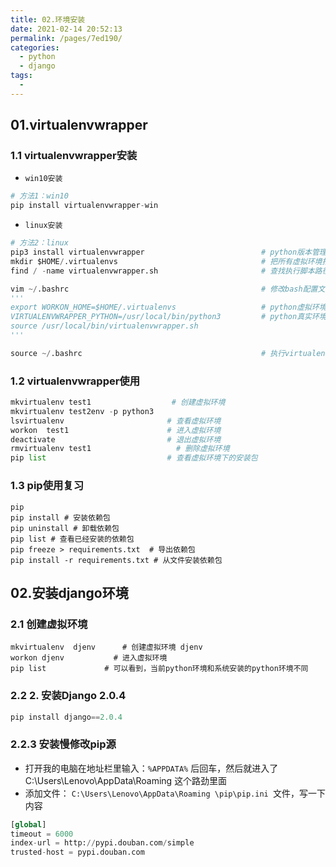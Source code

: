 ```yaml
---
title: 02.环境安装
date: 2021-02-14 20:52:13
permalink: /pages/7ed190/
categories:
  - python
  - django
tags:
  - 
---
```


## 01.virtualenvwrapper

### 1.1 virtualenvwrapper安装

- `win10安装`

```python
# 方法1：win10
pip install virtualenvwrapper-win
```

- `linux安装`

```python
# 方法2：linux
pip3 install virtualenvwrapper                          # python版本管理工具（虚拟环境管理）
mkdir $HOME/.virtualenvs                                # 把所有虚拟环境指定到一个目录文件夹下存放
find / -name virtualenvwrapper.sh                       # 查找执行脚本路径，添加到 ~/.bashrc

vim ~/.bashrc                                           # 修改bash配置文件
'''
export WORKON_HOME=$HOME/.virtualenvs                   # python虚拟环境安装位置
VIRTUALENVWRAPPER_PYTHON=/usr/local/bin/python3         # python真实环境
source /usr/local/bin/virtualenvwrapper.sh
'''

source ~/.bashrc                                        # 执行virtualenvwrapper安装脚本
```

### 1.2 virtualenvwrapper使用

```python
mkvirtualenv test1                  # 创建虚拟环境
mkvirtualenv test2env -p python3
lsvirtualenv                       # 查看虚拟环境 
workon  test1                      # 进入虚拟环境
deactivate                         # 退出虚拟环境 
rmvirtualenv test1                   # 删除虚拟环境 
pip list                           # 查看虚拟环境下的安装包 
```

### 1.3 pip使用复习

```shell
pip
pip install # 安装依赖包
pip uninstall # 卸载依赖包
pip list # 查看已经安装的依赖包
pip freeze > requirements.txt  # 导出依赖包
pip install -r requirements.txt # 从文件安装依赖包
```

## 02.安装django环境

### 2.1 创建虚拟环境

```shell
mkvirtualenv  djenv      # 创建虚拟环境 djenv
workon djenv           # 进入虚拟环境
pip list             # 可以看到，当前python环境和系统安装的python环境不同
```

### 2.2 2. 安装Django 2.0.4

```python
pip install django==2.0.4
```

### 2.2.3 安装慢修改pip源

- 打开我的电脑在地址栏里输入：`%APPDATA%` 后回车，然后就进入了C:\Users\Lenovo\AppData\Roaming 这个路劲里面
- 添加文件： `C:\Users\Lenovo\AppData\Roaming \pip\pip.ini `文件，写一下内容

```python
[global]
timeout = 6000
index-url = http://pypi.douban.com/simple
trusted-host = pypi.douban.com
```

